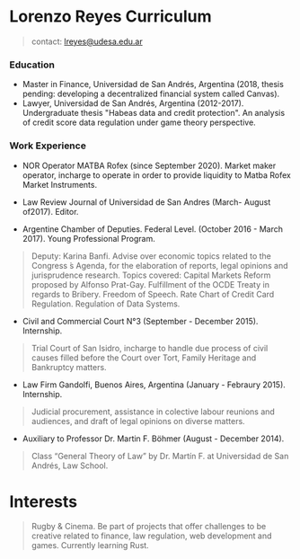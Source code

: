 # Lorenzo Reyes Curriculum

> contact: lreyes@udesa.edu.ar

### Education
* Master in Finance, Universidad de San Andrés, Argentina (2018, thesis pending: developing a decentralized financial system called Canvas).
* Lawyer, Universidad de San Andrés, Argentina (2012-2017). Undergraduate thesis "Habeas data and credit protection". An analysis of credit score data regulation under game theory perspective.

### Work Experience
* NOR Operator MATBA Rofex (since September 2020). Market maker operator, incharge to operate in order to provide liquidity to Matba Rofex Market Instruments.

* Law Review Journal of Universidad de San Andres (March- August of2017). Editor.

* Argentine Chamber of Deputies. Federal Level. (October 2016 - March 2017). Young Professional Program. 
> Deputy: Karina Banfi.
> Advise over economic topics related to the Congress ́s Agenda, for the elaboration of reports, legal opinions and jurisprudence research.
> Topics covered: Capital Markets Reform proposed by Alfonso Prat-Gay. Fulfillment of the OCDE Treaty in regards to Bribery. Freedom of Speech. Rate Chart of Credit Card Regulation. Regulation of Data Systems.

* Civil and Commercial Court N°3 (September - December 2015). Internship.
> Trial Court of San Isidro, incharge to handle due process of civil causes filled before the Court over
Tort, Family Heritage and Bankruptcy matters.

* Law Firm Gandolfi, Buenos Aires, Argentina (January - Febraury 2015). Internship.
> Judicial procurement, assistance in colective labour reunions and audiences, and draft of legal opinions on diverse matters.

* Auxiliary to Professor Dr. Martin F. Böhmer (August - December 2014).
>Class “General Theory of Law” by Dr. Martín F. at Universidad de San Andrés, Law School.

# Interests
> Rugby & Cinema. 
> Be part of projects that offer challenges to be creative related to finance, law regulation, web development and games.
> Currently learning Rust.
